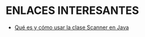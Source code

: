 # ENLACES INTERESANTES

- [Qué es y cómo usar la clase Scanner en Java](https://ifgeekthen.nttdata.com/es/que-es-y-como-usar-la-clase-scanner-en-java)
